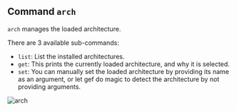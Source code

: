 ## Command `arch`

`arch` manages the loaded architecture.

There are 3 available sub-commands:
- `list`: List the installed architectures.
- `get`: This prints the currently loaded architecture, and why it is selected.
- `set`: You can manually set the loaded architecture by providing its name as an argument, or let
  gef do magic to detect the architecture by not providing arguments.

![arch](https://imgur.com/a/6JUoOmS)

